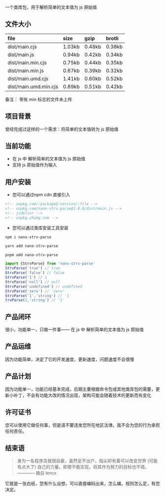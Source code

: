一个类库包，用于解析简单的文本值为 js 原始值

## 文件大小

file | size | gzip | brotli
:---- | :---- | :---- | :----
dist/main.cjs | 1.03kb | 0.48kb | 0.38kb
dist/main.js | 0.94kb | 0.42kb | 0.34kb
dist/main.min.cjs | 0.75kb | 0.44kb | 0.35kb
dist/main.min.js | 0.67kb | 0.39kb | 0.32kb
dist/main.umd.cjs | 1.41kb | 0.60kb | 0.52kb
dist/main.umd.min.cjs | 0.89kb | 0.51kb | 0.42kb

备注： 带有 min 标志的文件未上传

## 项目背景

曾经完成过这样的一个需求：将简单的文本值转为 js 原始值

## 当前功能

- 在 js 中 解析简单的文本值为 js 原始值 
- 支持 js 原始值作为输入

## 用户安装

- 您可以通过npm cdn 直接引入
```html
<!-- unpkg.com/:package@:version/:file -->
<!-- unpkg.com/nano-strv-parse@1.0.0/dist/main.js -->
<!-- jsdelivr -->
<!-- unpkg.zhimg.com -->
```

- 您可以通过类库安装工具安装
```bash
npm i nano-strv-parse
```

```bash
yarn add nano-strv-parse
```

```bash
pnpm add nano-strv-parse
```

```ts
import {StrvParse} from 'nano-strv-parse'
StrvParse('true') // true
StrvParse('false') // false
StrvParse('1') // 1
StrvParse('null') // null
StrvParse('undefined') // undefined
StrvParse('zero') // 'zero'
StrvParse('1','string') // '1'
trvParse(1,'string') // '1'
```

## 产品闭环

很小，功能单一，只做一件事—— 在 js 中 解析简单的文本值为 js 原始值

## 产品运维

因为功能简单，决定了它的开发速度，更新速度，问题速度不会很慢

## 产品计划

因为功能单一，功能已经基本完成，后期主要根据命令包或其他类库包的需要，更新小补丁，不会有功能大改的情况出现，架构可能会随着技术的更新而有变化

## 许可证书

您可以使用它做任何事，但是请不要违发您所在地区法律。我不会为您的行为承担任何责任。

## 结束语

> 身为一名程序员我很自豪，虽然足不出户，指尖却有着可以改变世界 (可能有点大了) 自己的力量。即使不能实现，将其作为努力的目标也不错。———— 摘自 lencx

它就是一张白纸，您有什么设想，可以直接编码出来，怎么编，规则怎么定，有您决定。